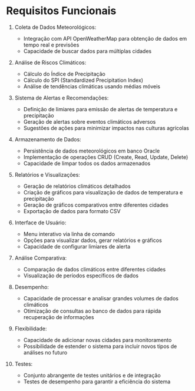 # Requisitos Funcionais

1. Coleta de Dados Meteorológicos:
   - Integração com API OpenWeatherMap para obtenção de dados em tempo real e previsões
   - Capacidade de buscar dados para múltiplas cidades

2. Análise de Riscos Climáticos:
   - Cálculo do Índice de Precipitação
   - Cálculo do SPI (Standardized Precipitation Index)
   - Análise de tendências climáticas usando médias móveis

3. Sistema de Alertas e Recomendações:
   - Definição de limiares para emissão de alertas de temperatura e precipitação
   - Geração de alertas sobre eventos climáticos adversos
   - Sugestões de ações para minimizar impactos nas culturas agrícolas

4. Armazenamento de Dados:
   - Persistência de dados meteorológicos em banco Oracle
   - Implementação de operações CRUD (Create, Read, Update, Delete)
   - Capacidade de limpar todos os dados armazenados

5. Relatórios e Visualizações:
   - Geração de relatórios climáticos detalhados
   - Criação de gráficos para visualização de dados de temperatura e precipitação
   - Geração de gráficos comparativos entre diferentes cidades
   - Exportação de dados para formato CSV

6. Interface de Usuário:
   - Menu interativo via linha de comando
   - Opções para visualizar dados, gerar relatórios e gráficos
   - Capacidade de configurar limiares de alerta

7. Análise Comparativa:
   - Comparação de dados climáticos entre diferentes cidades
   - Visualização de períodos específicos de dados

8. Desempenho:
   - Capacidade de processar e analisar grandes volumes de dados climáticos
   - Otimização de consultas ao banco de dados para rápida recuperação de informações

9. Flexibilidade:
   - Capacidade de adicionar novas cidades para monitoramento
   - Possibilidade de estender o sistema para incluir novos tipos de análises no futuro

10. Testes:
    - Conjunto abrangente de testes unitários e de integração
    - Testes de desempenho para garantir a eficiência do sistema
